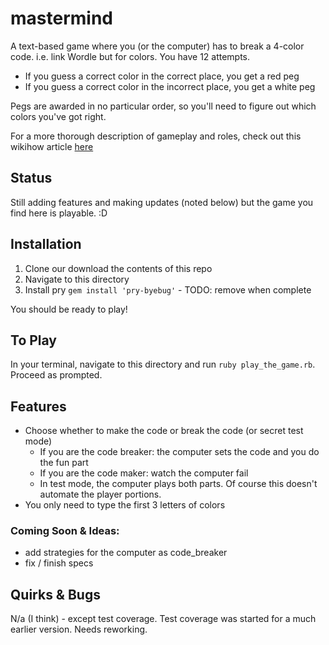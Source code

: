 # mastermind
A text-based game where you (or the computer) has to break a 4-color code. i.e. link Wordle but for colors. You have 12 attempts. 

- If you guess a correct color in the correct place, you get a red peg 
- If you guess a correct color in the incorrect place, you get a white peg

Pegs are awarded in no particular order, so you'll need to figure out which colors you've got right. 

For a more thorough description of gameplay and roles, check out this wikihow article [here](https://www.wikihow.com/Play-Mastermind)

## Status
Still adding features and making updates (noted below) but the game you find here is playable. :D

## Installation
1. Clone our download the contents of this repo
2. Navigate to this directory
3. Install pry `gem install 'pry-byebug'` - TODO: remove when complete

You should be ready to play!

## To Play
In your terminal, navigate to this directory and run `ruby play_the_game.rb`. Proceed as prompted. 

## Features
- Choose whether to make the code or break the code (or secret test mode)
  - If you are the code breaker: the computer sets the code and you do the fun part
  - If you are the code maker: watch the computer fail
  - In test mode, the computer plays both parts. Of course this doesn't automate the player portions. 
- You only need to type the first 3 letters of colors
 
### Coming Soon & Ideas:
- add strategies for the computer as code_breaker
- fix / finish specs


## Quirks & Bugs
N/a (I think) - except test coverage. Test coverage was started for a much earlier version. Needs reworking. 
